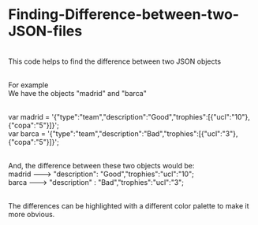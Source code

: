 # Finding-Difference-between-two-JSON-files

<br> This code helps to find the difference between two JSON objects 

<br>For example
<br>We have the objects "madrid" and "barca"

<br>var madrid = '{"type":"team","description":"Good","trophies":[{"ucl":"10"}, {"copa":"5"}]}';
<br>var barca = '{"type":"team","description":"Bad","trophies":[{"ucl":"3"}, {"copa":"5"}]}';

<br>And, the difference between these two objects would be: 
<br>madrid ---> "description": "Good","trophies":"ucl":"10";
<br>barca  ---> "description" : "Bad","trophies":"ucl":"3";

<br>The differences can be highlighted with a different color palette to make it more obvious. 
